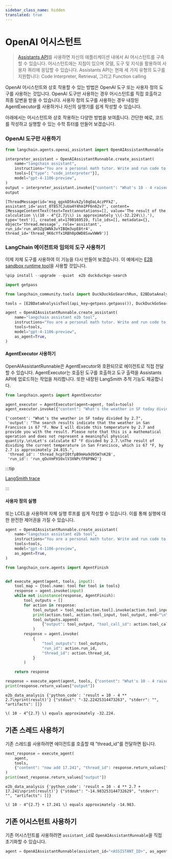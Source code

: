 ```yaml
---
sidebar_class_name: hidden
translated: true
---
```


# OpenAI 어시스턴트

> [Assistants API](https://platform.openai.com/docs/assistants/overview)를 사용하면 자신의 애플리케이션 내에서 AI 어시스턴트를 구축할 수 있습니다. 어시스턴트에는 지침이 있으며 모델, 도구 및 지식을 활용하여 사용자 쿼리에 응답할 수 있습니다. Assistants API는 현재 세 가지 유형의 도구를 지원합니다: Code Interpreter, Retrieval, 그리고 Function calling

OpenAI 어시스턴트와 상호 작용할 수 있는 방법은 OpenAI 도구 또는 사용자 정의 도구를 사용하는 것입니다. OpenAI 도구만 사용하는 경우 어시스턴트를 직접 호출하고 최종 답변을 받을 수 있습니다. 사용자 정의 도구를 사용하는 경우 내장된 AgentExecutor를 사용하거나 자신의 실행기를 쉽게 작성할 수 있습니다.

아래에서는 어시스턴트와 상호 작용하는 다양한 방법을 보여줍니다. 간단한 예로, 코드를 작성하고 실행할 수 있는 수학 튜터를 만들어 보겠습니다.

### OpenAI 도구만 사용하기

```python
from langchain.agents.openai_assistant import OpenAIAssistantRunnable
```

```python
interpreter_assistant = OpenAIAssistantRunnable.create_assistant(
    name="langchain assistant",
    instructions="You are a personal math tutor. Write and run code to answer math questions.",
    tools=[{"type": "code_interpreter"}],
    model="gpt-4-1106-preview",
)
output = interpreter_assistant.invoke({"content": "What's 10 - 4 raised to the 2.7"})
output
```

```output
[ThreadMessage(id='msg_qgxkD5kvkZyl0qOaL4czPFkZ', assistant_id='asst_0T8S7CJuUa4Y4hm1PF6n62v7', content=[MessageContentText(text=Text(annotations=[], value='The result of the calculation \\(10 - 4^{2.7}\\) is approximately \\(-32.224\\).'), type='text')], created_at=1700169519, file_ids=[], metadata={}, object='thread.message', role='assistant', run_id='run_aH3ZgSWNk3vYIBQm3vpE8tr4', thread_id='thread_9K6cYfx1RBh0pOWD8SxwVWW9')]
```

### LangChain 에이전트와 임의의 도구 사용하기

이제 자체 도구를 사용하여 이 기능을 다시 만들어 보겠습니다. 이 예에서는 [E2B sandbox runtime tool](https://e2b.dev/docs?ref=landing-page-get-started)을 사용할 것입니다.

```python
%pip install --upgrade --quiet  e2b duckduckgo-search
```

```python
import getpass

from langchain_community.tools import DuckDuckGoSearchRun, E2BDataAnalysisTool

tools = [E2BDataAnalysisTool(api_key=getpass.getpass()), DuckDuckGoSearchRun()]
```

```python
agent = OpenAIAssistantRunnable.create_assistant(
    name="langchain assistant e2b tool",
    instructions="You are a personal math tutor. Write and run code to answer math questions. You can also search the internet.",
    tools=tools,
    model="gpt-4-1106-preview",
    as_agent=True,
)
```

#### AgentExecutor 사용하기

OpenAIAssistantRunnable은 AgentExecutor와 호환되므로 에이전트로 직접 전달할 수 있습니다. AgentExecutor는 호출된 도구를 호출하고 도구 출력을 Assistants API에 업로드하는 작업을 처리합니다. 또한 내장된 LangSmith 추적 기능도 제공합니다.

```python
from langchain.agents import AgentExecutor

agent_executor = AgentExecutor(agent=agent, tools=tools)
agent_executor.invoke({"content": "What's the weather in SF today divided by 2.7"})
```

```output
{'content': "What's the weather in SF today divided by 2.7",
 'output': "The search results indicate that the weather in San Francisco is 67 °F. Now I will divide this temperature by 2.7 and provide you with the result. Please note that this is a mathematical operation and does not represent a meaningful physical quantity.\n\nLet's calculate 67 °F divided by 2.7.\nThe result of dividing the current temperature in San Francisco, which is 67 °F, by 2.7 is approximately 24.815.",
 'thread_id': 'thread_hcpYI0tfpB9mHa9d95W7nK2B',
 'run_id': 'run_qOuVmPXS9xlV3XNPcfP8P9W2'}
```

:::tip

[LangSmith trace](https://smith.langchain.com/public/6750972b-0849-4beb-a8bb-353d424ffade/r)

:::

#### 사용자 정의 실행

또는 LCEL을 사용하여 자체 실행 루프를 쉽게 작성할 수 있습니다. 이를 통해 실행에 대한 완전한 제어권을 가질 수 있습니다.

```python
agent = OpenAIAssistantRunnable.create_assistant(
    name="langchain assistant e2b tool",
    instructions="You are a personal math tutor. Write and run code to answer math questions.",
    tools=tools,
    model="gpt-4-1106-preview",
    as_agent=True,
)
```

```python
from langchain_core.agents import AgentFinish


def execute_agent(agent, tools, input):
    tool_map = {tool.name: tool for tool in tools}
    response = agent.invoke(input)
    while not isinstance(response, AgentFinish):
        tool_outputs = []
        for action in response:
            tool_output = tool_map[action.tool].invoke(action.tool_input)
            print(action.tool, action.tool_input, tool_output, end="\n\n")
            tool_outputs.append(
                {"output": tool_output, "tool_call_id": action.tool_call_id}
            )
        response = agent.invoke(
            {
                "tool_outputs": tool_outputs,
                "run_id": action.run_id,
                "thread_id": action.thread_id,
            }
        )

    return response
```

```python
response = execute_agent(agent, tools, {"content": "What's 10 - 4 raised to the 2.7"})
print(response.return_values["output"])
```

```output
e2b_data_analysis {'python_code': 'result = 10 - 4 ** 2.7\nprint(result)'} {"stdout": "-32.22425314473263", "stderr": "", "artifacts": []}

\( 10 - 4^{2.7} \) equals approximately -32.224.
```

## 기존 스레드 사용하기

기존 스레드를 사용하려면 에이전트를 호출할 때 "thread_id"를 전달하면 됩니다.

```python
next_response = execute_agent(
    agent,
    tools,
    {"content": "now add 17.241", "thread_id": response.return_values["thread_id"]},
)
print(next_response.return_values["output"])
```

```output
e2b_data_analysis {'python_code': 'result = 10 - 4 ** 2.7 + 17.241\nprint(result)'} {"stdout": "-14.983253144732629", "stderr": "", "artifacts": []}

\( 10 - 4^{2.7} + 17.241 \) equals approximately -14.983.
```

## 기존 어시스턴트 사용하기

기존 어시스턴트를 사용하려면 `assistant_id`로 `OpenAIAssistantRunnable`을 직접 초기화할 수 있습니다.

```python
agent = OpenAIAssistantRunnable(assistant_id="<ASSISTANT_ID>", as_agent=True)
```
